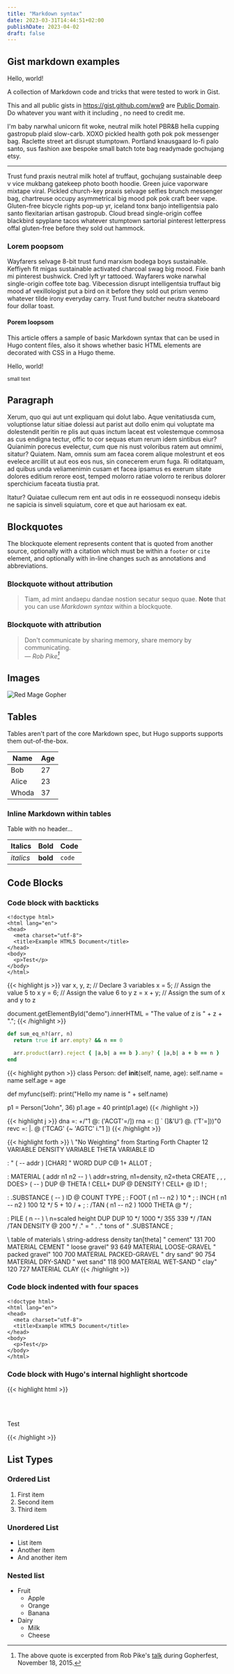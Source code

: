 ```yaml
---
title: "Markdown syntax"
date: 2023-03-31T14:44:51+02:00
publishDate: 2023-04-02
draft: false
---
```



## Gist markdown examples

Hello, world!

A collection of Markdown code and tricks that were tested to work in Gist.

This and all public gists in https://gist.github.com/ww9 are [Public Domain](https://en.wikipedia.org/wiki/Public_domain_equivalent_license). Do whatever you want with it including , no need to credit me.

I'm baby narwhal unicorn fit woke, neutral milk hotel PBR&B hella cupping gastropub plaid slow-carb. XOXO pickled health goth pok pok messenger bag. Raclette street art disrupt stumptown. Portland knausgaard lo-fi palo santo, sus fashion axe bespoke small batch tote bag readymade gochujang etsy.

-----

Trust fund praxis neutral milk hotel af truffaut, gochujang sustainable deep v vice mukbang gatekeep photo booth hoodie. Green juice vaporware mixtape viral. Pickled church-key praxis selvage selfies brunch messenger bag, chartreuse occupy asymmetrical big mood pok pok craft beer vape. Gluten-free bicycle rights pop-up yr, iceland tonx banjo intelligentsia palo santo flexitarian artisan gastropub. Cloud bread single-origin coffee blackbird spyplane tacos whatever stumptown sartorial pinterest letterpress offal gluten-free before they sold out hammock.

### Lorem poopsom

Wayfarers selvage 8-bit trust fund marxism bodega boys sustainable. Keffiyeh fit migas sustainable activated charcoal swag big mood. Fixie banh mi pinterest bushwick. Cred lyft yr tattooed. Wayfarers woke narwhal single-origin coffee tote bag. Vibecession disrupt intelligentsia truffaut big mood af vexillologist put a bird on it before they sold out prism venmo whatever tilde irony everyday carry. Trust fund butcher neutra skateboard four dollar toast.

#### Porem loopsom

This article offers a sample of basic Markdown syntax that can be used in Hugo content files, also it shows whether basic HTML elements are decorated with CSS in a Hugo theme.

Hello, world!

<small>small text</small>

## Paragraph

Xerum, quo qui aut unt expliquam qui dolut labo. Aque venitatiusda cum, voluptionse latur sitiae dolessi aut parist aut dollo enim qui voluptate ma dolestendit peritin re plis aut quas inctum laceat est volestemque commosa as cus endigna tectur, offic to cor sequas etum rerum idem sintibus eiur? Quianimin porecus evelectur, cum que nis nust voloribus ratem aut omnimi, sitatur? Quiatem. Nam, omnis sum am facea corem alique molestrunt et eos evelece arcillit ut aut eos eos nus, sin conecerem erum fuga. Ri oditatquam, ad quibus unda veliamenimin cusam et facea ipsamus es exerum sitate dolores editium rerore eost, temped molorro ratiae volorro te reribus dolorer sperchicium faceata tiustia prat.

Itatur? Quiatae cullecum rem ent aut odis in re eossequodi nonsequ idebis ne sapicia is sinveli squiatum, core et que aut hariosam ex eat.

## Blockquotes

The blockquote element represents content that is quoted from another source, optionally with a citation which must be within a `footer` or `cite` element, and optionally with in-line changes such as annotations and abbreviations.

### Blockquote without attribution

> Tiam, ad mint andaepu dandae nostion secatur sequo quae.
> **Note** that you can use *Markdown syntax* within a blockquote.

### Blockquote with attribution

> Don't communicate by sharing memory, share memory by communicating.<br>
> — <cite>Rob Pike[^1]</cite>

[^1]: The above quote is excerpted from Rob Pike's [talk](https://www.youtube.com/watch?v=PAAkCSZUG1c) during Gopherfest, November 18, 2015.

## Images

![Red Mage Gopher](/images/rdmgopher.png)

## Tables

Tables aren't part of the core Markdown spec, but Hugo supports supports them out-of-the-box.

   Name | Age
--------|------
    Bob | 27
  Alice | 23
  Whoda | 37

### Inline Markdown within tables

Table with no header...

| Italics   | Bold     | Code   |
| --------  | -------- | ------ |
| *italics* | **bold** | `code` |

## Code Blocks

### Code block with backticks

```
<!doctype html>
<html lang="en">
<head>
  <meta charset="utf-8">
  <title>Example HTML5 Document</title>
</head>
<body>
  <p>Test</p>
</body>
</html>
```

{{< highlight js >}}
var x, y, z;  // Declare 3 variables
x = 5;    // Assign the value 5 to x
y = 6;    // Assign the value 6 to y
z = x + y;  // Assign the sum of x and y to z

document.getElementById("demo").innerHTML =
"The value of z is " + z + ".";
{{< /highlight >}}

```ruby
def sum_eq_n?(arr, n)
  return true if arr.empty? && n == 0

  arr.product(arr).reject { |a,b| a == b }.any? { |a,b| a + b == n }
end
```

{{< highlight python >}}
class Person:
  def __init__(self, name, age):
    self.name = name
    self.age = age

  def myfunc(self):
    print("Hello my name is " + self.name)



p1 = Person("John", 36)
p1.age = 40
print(p1.age)
{{< /highlight >}}

{{< highlight j >}}
dna =: +/"1 @: ('ACGT'=/])
rna =: (] ` (]&'U') @. ('T'=]))"0
revc =: |. @ ('TCAG' {~ 'AGTC' i."1 ])
{{< /highlight >}}

{{< highlight forth >}}
\ "No Weighting" from Starting Forth Chapter 12
VARIABLE DENSITY
VARIABLE THETA
VARIABLE ID

: " ( -- addr )   [CHAR] " WORD DUP C@ 1+ ALLOT ;

: MATERIAL ( addr n1 n2 -- )    \ addr=string, n1=density, n2=theta
   CREATE  , , , 
   DOES> ( -- )   DUP @ THETA !
   CELL+ DUP @ DENSITY !  CELL+ @ ID ! ;

: .SUBSTANCE ( -- )   ID @ COUNT TYPE ;
: FOOT ( n1 -- n2 )   10 * ;
: INCH ( n1 -- n2 )   100 12 */  5 +  10 /  + ;
: /TAN ( n1 -- n2 )   1000 THETA @ */ ;

: PILE ( n -- )         \ n=scaled height
   DUP DUP 10 */ 1000 */  355 339 */  /TAN /TAN
   DENSITY @ 200 */  ." = " . ." tons of "  .SUBSTANCE ;

\ table of materials
\   string-address  density  tan[theta] 
   " cement"           131        700  MATERIAL CEMENT
   " loose gravel"      93        649  MATERIAL LOOSE-GRAVEL
   " packed gravel"    100        700  MATERIAL PACKED-GRAVEL
   " dry sand"          90        754  MATERIAL DRY-SAND
   " wet sand"         118        900  MATERIAL WET-SAND
   " clay"             120        727  MATERIAL CLAY
{{< /highlight >}}

### Code block indented with four spaces

    <!doctype html>
    <html lang="en">
    <head>
      <meta charset="utf-8">
      <title>Example HTML5 Document</title>
    </head>
    <body>
      <p>Test</p>
    </body>
    </html>

### Code block with Hugo's internal highlight shortcode
{{< highlight html >}}
<!doctype html>
<html lang="en">
<head>
  <meta charset="utf-8">
  <title>Example HTML5 Document</title><br/><br/>
</head>
<body>
  <p>Test</p>
</body>
</html>
{{< /highlight >}}

## List Types

### Ordered List

1. First item
2. Second item
3. Third item

### Unordered List

* List item
* Another item
* And another item

### Nested list

* Fruit
  * Apple
  * Orange
  * Banana
* Dairy
  * Milk
  * Cheese
